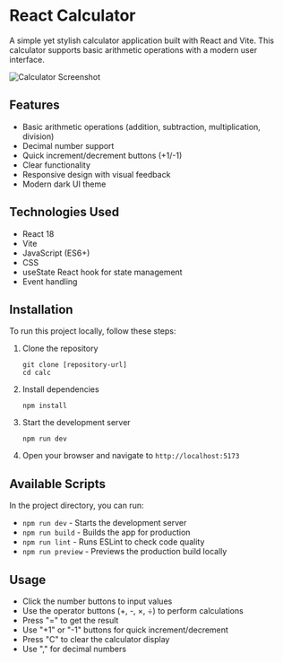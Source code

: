 # React Calculator

A simple yet stylish calculator application built with React and Vite. This calculator supports basic arithmetic operations with a modern user interface.

![Calculator Screenshot](./photo.jpg)

## Features

- Basic arithmetic operations (addition, subtraction, multiplication, division)
- Decimal number support
- Quick increment/decrement buttons (+1/-1)
- Clear functionality
- Responsive design with visual feedback
- Modern dark UI theme

## Technologies Used

- React 18
- Vite
- JavaScript (ES6+)
- CSS
- useState React hook for state management
- Event handling

## Installation

To run this project locally, follow these steps:

1. Clone the repository

   ```
   git clone [repository-url]
   cd calc
   ```

2. Install dependencies

   ```
   npm install
   ```

3. Start the development server

   ```
   npm run dev
   ```

4. Open your browser and navigate to `http://localhost:5173`

## Available Scripts

In the project directory, you can run:

- `npm run dev` - Starts the development server
- `npm run build` - Builds the app for production
- `npm run lint` - Runs ESLint to check code quality
- `npm run preview` - Previews the production build locally

## Usage

- Click the number buttons to input values
- Use the operator buttons (+, -, ×, ÷) to perform calculations
- Press "=" to get the result
- Use "+1" or "-1" buttons for quick increment/decrement
- Press "C" to clear the calculator display
- Use "," for decimal numbers
